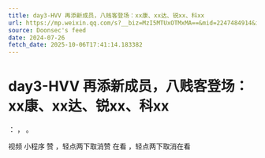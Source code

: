 ```yaml
---
title: day3-HVV 再添新成员，八贱客登场：xx康、xx达、锐xx、科xx
url: https://mp.weixin.qq.com/s?__biz=MzI5MTUxOTMxMA==&mid=2247484914&idx=1&sn=0190e2df7cc1936714f7f239e21d6af6
source: Doonsec's feed
date: 2024-07-26
fetch_date: 2025-10-06T17:41:14.183382
---
```


# day3-HVV 再添新成员，八贱客登场：xx康、xx达、锐xx、科xx

：
，
。

视频
小程序
赞
，轻点两下取消赞
在看
，轻点两下取消在看